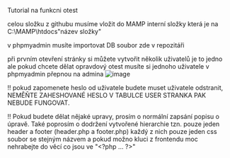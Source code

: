 Tutorial na funkcni otest

celou složku z githubu musíme vložit do MAMP interní složky která je na C:\MAMP\htdocs\"název složky"

v phpmyadmin musíte importovat DB soubor zde v repozitáři

při prvním otevření stránky si můžete vytvořit několik uživatelů je to jedno ale pokud chcete dělat opravdový otest musíte si jednoho uživatele v phpmyadmin přepnou na admina
![image](https://github.com/user-attachments/assets/4e00cb28-cb28-49ca-8a4d-d173b0a19df3)

!! pokud zapomenete heslo od uživatele budete muset uživatele odstranit, NEMĚŇTE ZAHESHOVANÉ HESLO V TABULCE USER STRANKA PAK NEBUDE FUNGOVAT.

!! Pokud budete dělat nějaké upravy, prosím o normální zapsání popisu o úpravě. Také poprosím o dodržení vytvořené hierarchie tzn. pouze jeden header a footer (header.php a footer.php) každý z nich pouze jeden css soubor se stejným názvem a pokud možno kluci z frontendu moc nehrabejte do věcí co jsou ve "\<?php ... ?>"
